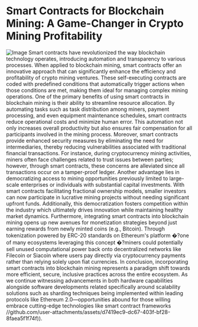 # Smart Contracts for Blockchain Mining: A Game-Changer in Crypto Mining Profitability

![Image](https://github.com/user-attachments/assets/d7419ec9-dc67-403f-bf28-8faea5f1f74f)
Smart contracts have revolutionized the way blockchain technology operates, introducing automation and transparency to various processes. When applied to blockchain mining, smart contracts offer an innovative approach that can significantly enhance the efficiency and profitability of crypto mining ventures. These self-executing contracts are coded with predefined conditions that automatically trigger actions when those conditions are met, making them ideal for managing complex mining operations.
One of the primary benefits of using smart contracts in blockchain mining is their ability to streamline resource allocation. By automating tasks such as task distribution among miners, payment processing, and even equipment maintenance schedules, smart contracts reduce operational costs and minimize human error. This automation not only increases overall productivity but also ensures fair compensation for all participants involved in the mining process.
Moreover, smart contracts provide enhanced security measures by eliminating the need for intermediaries, thereby reducing vulnerabilities associated with traditional financial transactions. For instance, during cryptocurrency mining activities, miners often face challenges related to trust issues between parties; however, through smart contracts, these concerns are alleviated since all transactions occur on a tamper-proof ledger.
Another advantage lies in democratizing access to mining opportunities previously limited to large-scale enterprises or individuals with substantial capital investments. With smart contracts facilitating fractional ownership models, smaller investors can now participate in lucrative mining projects without needing significant upfront funds. Additionally, this democratization fosters competition within the industry which ultimately drives innovation while maintaining healthy market dynamics.
Furthermore, integrating smart contracts into blockchain mining opens up new avenues for monetization strategies beyond just earning rewards from newly minted coins (e.g., Bitcoin). Through tokenization powered by ERC-20 standards on Ethereum's platform �?one of many ecosystems leveraging this concept �?miners could potentially sell unused computational power back onto decentralized networks like Filecoin or Siacoin where users pay directly via cryptocurrency payments rather than relying solely upon fiat currencies.
In conclusion, incorporating smart contracts into blockchain mining represents a paradigm shift towards more efficient, secure, inclusive practices across the entire ecosystem. As we continue witnessing advancements in both hardware capabilities alongside software developments related specifically around scalability solutions such as sharding techniques being implemented within leading protocols like Ethereum 2.0—opportunities abound for those willing embrace cutting-edge technologies like smart contract frameworks //github.com/user-attachments/assets/d7419ec9-dc67-403f-bf28-8faea5f1f74f)).
